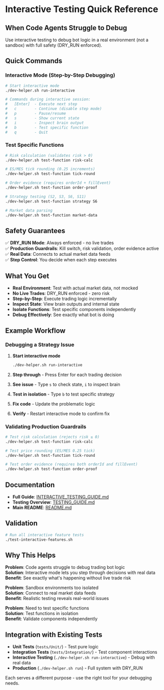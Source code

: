 # Interactive Testing Quick Reference

## When Code Agents Struggle to Debug

Use interactive testing to debug bot logic in a real environment (not a sandbox) with full safety (DRY_RUN enforced).

## Quick Commands

### Interactive Mode (Step-by-Step Debugging)

```bash
# Start interactive mode
./dev-helper.sh run-interactive

# Commands during interactive session:
#   [Enter]  - Execute next step
#   c        - Continue (disable step mode)
#   p        - Pause/resume
#   s        - Show current state
#   i        - Inspect brain output
#   b        - Test specific function
#   q        - Quit
```

### Test Specific Functions

```bash
# Risk calculation (validates risk > 0)
./dev-helper.sh test-function risk-calc

# ES/MES tick rounding (0.25 increments)
./dev-helper.sh test-function tick-round

# Order evidence (requires orderId + fillEvent)
./dev-helper.sh test-function order-proof

# Strategy testing (S2, S3, S6, S11)
./dev-helper.sh test-function strategy S6

# Market data parsing
./dev-helper.sh test-function market-data
```

## Safety Guarantees

✅ **DRY_RUN Mode**: Always enforced - no live trades  
✅ **Production Guardrails**: Kill switch, risk validation, order evidence active  
✅ **Real Data**: Connects to actual market data feeds  
✅ **Step Control**: You decide when each step executes  

## What You Get

- **Real Environment**: Test with actual market data, not mocked
- **No Live Trades**: DRY_RUN enforced - zero risk
- **Step-by-Step**: Execute trading logic incrementally
- **Inspect State**: View brain outputs and internal state
- **Isolate Functions**: Test specific components independently
- **Debug Effectively**: See exactly what bot is doing

## Example Workflow

### Debugging a Strategy Issue

1. **Start interactive mode**
   ```bash
   ./dev-helper.sh run-interactive
   ```

2. **Step through** - Press Enter for each trading decision

3. **See issue** - Type `s` to check state, `i` to inspect brain

4. **Test in isolation** - Type `b` to test specific strategy

5. **Fix code** - Update the problematic logic

6. **Verify** - Restart interactive mode to confirm fix

### Validating Production Guardrails

```bash
# Test risk calculation (rejects risk ≤ 0)
./dev-helper.sh test-function risk-calc

# Test price rounding (ES/MES 0.25 tick)
./dev-helper.sh test-function tick-round

# Test order evidence (requires both orderId and fillEvent)
./dev-helper.sh test-function order-proof
```

## Documentation

- **Full Guide**: [INTERACTIVE_TESTING_GUIDE.md](INTERACTIVE_TESTING_GUIDE.md)
- **Testing Overview**: [TESTING_GUIDE.md](TESTING_GUIDE.md)
- **Main README**: [README.md](README.md)

## Validation

```bash
# Run all interactive feature tests
./test-interactive-features.sh
```

## Why This Helps

**Problem**: Code agents struggle to debug trading bot logic  
**Solution**: Interactive mode lets you step through decisions with real data  
**Benefit**: See exactly what's happening without live trade risk  

**Problem**: Sandbox environments too isolated  
**Solution**: Connect to real market data feeds  
**Benefit**: Realistic testing reveals real-world issues  

**Problem**: Need to test specific functions  
**Solution**: Test functions in isolation  
**Benefit**: Validate components independently  

## Integration with Existing Tests

- **Unit Tests** (`tests/Unit/`) - Test pure logic
- **Integration Tests** (`tests/Integration/`) - Test component interactions
- **Interactive Testing** (`./dev-helper.sh run-interactive`) - Debug with real data
- **Production** (`./dev-helper.sh run`) - Full system with DRY_RUN

Each serves a different purpose - use the right tool for your debugging needs.
